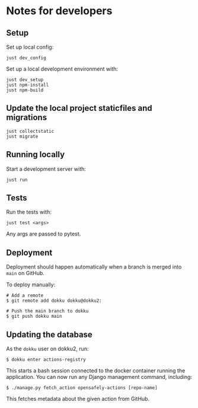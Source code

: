# Notes for developers

## Setup
Set up local config:
```
just dev_config
```

Set up a local development environment with:

```
just dev_setup
just npm-install
just npm-build
```

## Update the local project staticfiles and migrations
```
just collectstatic
just migrate
```

## Running locally

Start a development server with:

```
just run
```

## Tests

Run the tests with:

```
just test <args>
```

Any args are passed to pytest.

## Deployment

Deployment should happen automatically when a branch is merged into `main` on GitHub.

To deploy manually:

```
# Add a remote
$ git remote add dokku dokku@dokku2:

# Push the main branch to dokku
$ git push dokku main
```

## Updating the database

As the `dokku` user on dokku2, run:

    $ dokku enter actions-registry

This starts a bash session connected to the docker container running the application.
You can now run any Django management command, including:

    $ ./manage.py fetch_action opensafely-actions [repo-name]

This fetches metadata about the given action from GitHub.
